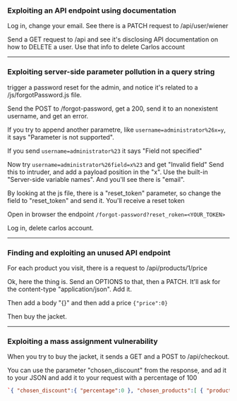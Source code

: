 ### Exploiting an API endpoint using documentation

Log in, change your email. See there is a PATCH request to /api/user/wiener

Send a GET request to /api and see it's disclosing API documentation on how to DELETE a user. Use that info to delete Carlos account

---
### Exploiting server-side parameter pollution in a query string

trigger a password reset for the admin, and notice it's related to a /js/forgotPassword.js file. 

Send the POST to /forgot-password, get a 200, send it to an nonexistent username, and get an error. 

If you try to append another parametre, like `username=administrator%26x=y`, it says "Parameter is not supported". 

If you send `username=administrator%23` it says "Field not specified"

Now try `username=administrator%26field=x%23` and get "Invalid field"
Send this to intruder, and add a payload position in the "x". 
Use the built-in "Server-side variable names". And you'll see there is "email".

By looking at the js file, there is a "reset_token" parameter, so change the field to "reset_token" and send it. You'll receive a reset token

Open in browser the endpoint `/forgot-password?reset_roken=<YOUR_TOKEN>`

Log in, delete carlos account.

---
### Finding and exploiting an unused API endpoint

For each product you visit, there is a request to /api/products/1/price

Ok, here the thing is. Send an OPTIONS to that, then a PATCH. It'll ask for the content-type "application/json". Add it.

Then add a body "{}" and then add a price `{"price":0}`

Then buy the jacket.

---
### Exploiting a mass assignment vulnerability

When you try to buy the jacket, it sends a GET and a POST to /api/checkout.

You can use the parameter "chosen_discount" from the response, and ad it to your JSON and add it to your request with a percentage of 100

```json
`{ "chosen_discount":{ "percentage":0 }, "chosen_products":[ { "product_id":"1", "quantity":1 } ] }`
```